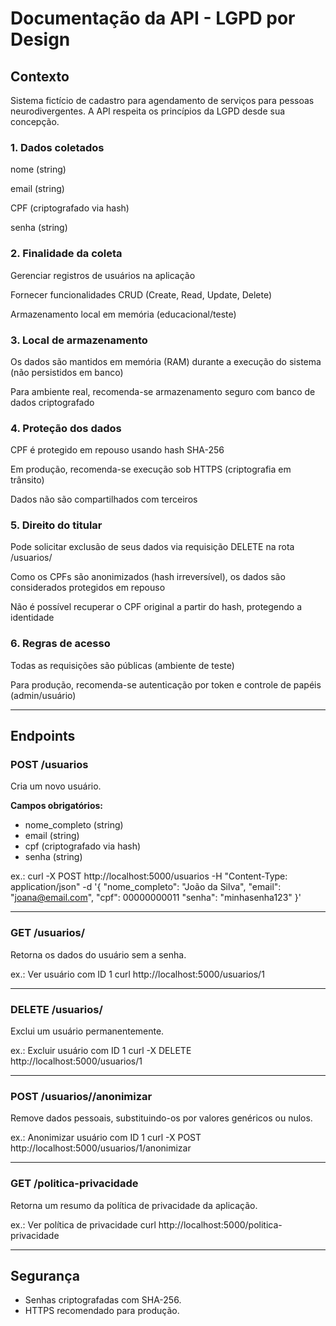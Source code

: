 # Documentação da API - LGPD por Design

## Contexto
Sistema fictício de cadastro para agendamento de serviços para pessoas neurodivergentes. A API respeita os princípios da LGPD desde sua concepção.

### 1. Dados coletados
nome (string)

email (string)

CPF (criptografado via hash)

senha (string)

### 2. Finalidade da coleta
Gerenciar registros de usuários na aplicação

Fornecer funcionalidades CRUD (Create, Read, Update, Delete)

Armazenamento local em memória (educacional/teste)

### 3. Local de armazenamento
Os dados são mantidos em memória (RAM) durante a execução do sistema (não persistidos em banco)

Para ambiente real, recomenda-se armazenamento seguro com banco de dados criptografado

### 4. Proteção dos dados
CPF é protegido em repouso usando hash SHA-256

Em produção, recomenda-se execução sob HTTPS (criptografia em trânsito)

Dados não são compartilhados com terceiros

### 5. Direito do titular
Pode solicitar exclusão de seus dados via requisição DELETE na rota /usuarios/<id>

Como os CPFs são anonimizados (hash irreversível), os dados são considerados protegidos em repouso

Não é possível recuperar o CPF original a partir do hash, protegendo a identidade

### 6. Regras de acesso
Todas as requisições são públicas (ambiente de teste)

Para produção, recomenda-se autenticação por token e controle de papéis (admin/usuário)

---

## Endpoints

### POST /usuarios
Cria um novo usuário.

**Campos obrigatórios:**
- nome_completo (string)
- email (string)
- cpf (criptografado via hash)
- senha (string)

ex.:
curl -X POST http://localhost:5000/usuarios -H "Content-Type: application/json" -d '{
  "nome_completo": "João da Silva",
  "email": "joana@email.com",
  "cpf": 00000000011
  "senha": "minhasenha123"
}'

---

### GET /usuarios/<id>
Retorna os dados do usuário sem a senha.

ex.:
Ver usuário com ID 1
curl http://localhost:5000/usuarios/1

---

### DELETE /usuarios/<id>
Exclui um usuário permanentemente.

ex.: 
Excluir usuário com ID 1
curl -X DELETE http://localhost:5000/usuarios/1

---

### POST /usuarios/<id>/anonimizar
Remove dados pessoais, substituindo-os por valores genéricos ou nulos.

ex.: 
Anonimizar usuário com ID 1
curl -X POST http://localhost:5000/usuarios/1/anonimizar

---

### GET /politica-privacidade
Retorna um resumo da política de privacidade da aplicação.

ex.: 
Ver política de privacidade
curl http://localhost:5000/politica-privacidade

---

## Segurança
- Senhas criptografadas com SHA-256.
- HTTPS recomendado para produção.
